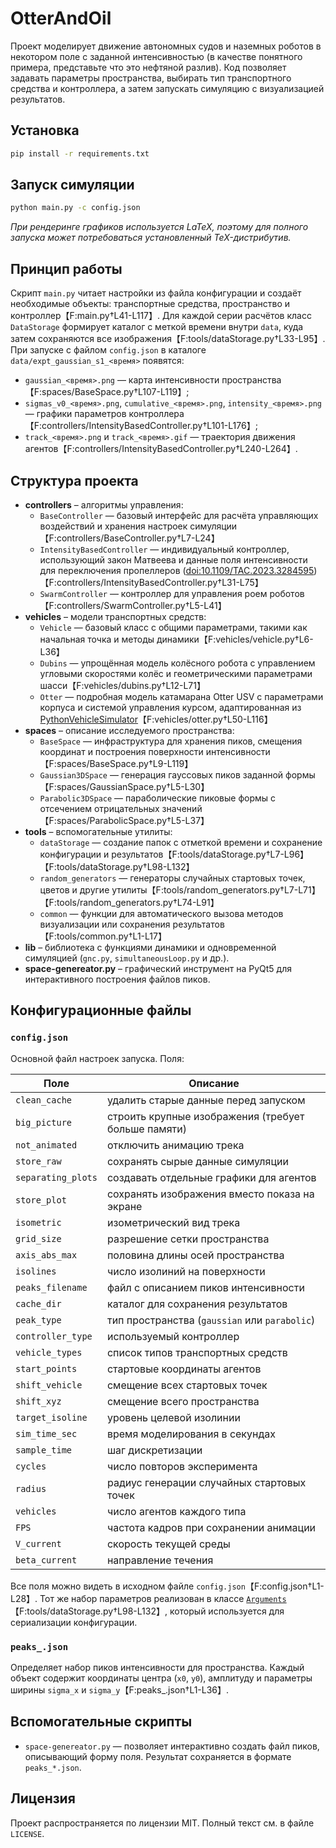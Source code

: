 # OtterAndOil

Проект моделирует движение автономных судов и наземных роботов в некотором поле с заданной интенсивностью (в качестве понятного примера, представьте что это нефтяной разлив). Код позволяет задавать параметры пространства, выбирать тип транспортного средства и контроллера, а затем запускать симуляцию с визуализацией результатов.

## Установка

```bash
pip install -r requirements.txt
```

## Запуск симуляции

```bash
python main.py -c config.json
```

*При рендеринге графиков используется LaTeX, поэтому для полного запуска может
потребоваться установленный TeX-дистрибутив.*

## Принцип работы

Скрипт `main.py` читает настройки из файла конфигурации и создаёт необходимые
объекты: транспортные средства, пространство и контроллер【F:main.py†L41-L117】.
Для каждой серии расчётов класс `DataStorage` формирует каталог с меткой
времени внутри `data`, куда затем сохраняются все изображения【F:tools/dataStorage.py†L33-L95】.
При запуске с файлом `config.json` в каталоге `data/expt_gaussian_s1_<время>`
появятся:

- `gaussian_<время>.png` — карта интенсивности пространства【F:spaces/BaseSpace.py†L107-L119】;
- `sigmas_v0_<время>.png`, `cumulative_<время>.png`, `intensity_<время>.png`
  — графики параметров контроллера【F:controllers/IntensityBasedController.py†L101-L176】;
- `track_<время>.png` и `track_<время>.gif` — траектория движения
  агентов【F:controllers/IntensityBasedController.py†L240-L264】.

## Структура проекта

- **controllers** – алгоритмы управления:
  - `BaseController` — базовый интерфейс для расчёта управляющих воздействий и
    хранения настроек симуляции【F:controllers/BaseController.py†L7-L24】
  - `IntensityBasedController` — индивидуальный контроллер, использующий закон
    Матвеева и данные поля интенсивности для переключения пропеллеров
    ([doi:10.1109/TAC.2023.3284595](https://doi.org/10.1109/TAC.2023.3284595))【F:controllers/IntensityBasedController.py†L31-L75】
  - `SwarmController` — контроллер для управления роем роботов【F:controllers/SwarmController.py†L5-L41】
- **vehicles** – модели транспортных средств:
  - `Vehicle` — базовый класс с общими параметрами, такими как начальная точка и
    методы динамики【F:vehicles/vehicle.py†L6-L36】
  - `Dubins` — упрощённая модель колёсного робота с управлением угловыми
    скоростями колёс и геометрическими параметрами шасси【F:vehicles/dubins.py†L12-L71】
  - `Otter` — подробная модель катамарана Otter USV с параметрами корпуса и
    системой управления курсом, адаптированная из
    [PythonVehicleSimulator](https://github.com/cybergalactic/PythonVehicleSimulator/blob/master/src/python_vehicle_simulator/vehicles/otter.py)【F:vehicles/otter.py†L50-L116】
- **spaces** – описание исследуемого пространства:
  - `BaseSpace` — инфраструктура для хранения пиков, смещения координат и
    построения поверхности интенсивности【F:spaces/BaseSpace.py†L9-L119】
  - `Gaussian3DSpace` — генерация гауссовых пиков заданной формы【F:spaces/GaussianSpace.py†L5-L30】
  - `Parabolic3DSpace` — параболические пиковые формы с отсечением отрицательных
    значений【F:spaces/ParabolicSpace.py†L5-L37】
- **tools** – вспомогательные утилиты:
  - `dataStorage` — создание папок с отметкой времени и сохранение конфигурации
    и результатов【F:tools/dataStorage.py†L7-L96】【F:tools/dataStorage.py†L98-L132】
  - `random_generators` — генераторы случайных стартовых точек, цветов и другие
    утилиты【F:tools/random_generators.py†L7-L71】【F:tools/random_generators.py†L74-L91】
  - `common` — функции для автоматического вызова методов визуализации или
    сохранения результатов【F:tools/common.py†L1-L17】
- **lib** – библиотека с функциями динамики и одновременной симуляцией (`gnc.py`,
  `simultaneousLoop.py` и др.).
- **space-genereator.py** – графический инструмент на PyQt5 для интерактивного
  построения файлов пиков.

## Конфигурационные файлы

### `config.json`
Основной файл настроек запуска. Поля:

| Поле | Описание |
|------|----------|
| `clean_cache` | удалить старые данные перед запуском |
| `big_picture` | строить крупные изображения (требует больше памяти) |
| `not_animated` | отключить анимацию трека |
| `store_raw` | сохранять сырые данные симуляции |
| `separating_plots` | создавать отдельные графики для агентов |
| `store_plot` | сохранять изображения вместо показа на экране |
| `isometric` | изометрический вид трека |
| `grid_size` | разрешение сетки пространства |
| `axis_abs_max` | половина длины осей пространства |
| `isolines` | число изолиний на поверхности |
| `peaks_filename` | файл с описанием пиков интенсивности |
| `cache_dir` | каталог для сохранения результатов |
| `peak_type` | тип пространства (`gaussian` или `parabolic`) |
| `controller_type` | используемый контроллер |
| `vehicle_types` | список типов транспортных средств |
| `start_points` | стартовые координаты агентов |
| `shift_vehicle` | смещение всех стартовых точек |
| `shift_xyz` | смещение всего пространства |
| `target_isoline` | уровень целевой изолинии |
| `sim_time_sec` | время моделирования в секундах |
| `sample_time` | шаг дискретизации |
| `cycles` | число повторов эксперимента |
| `radius` | радиус генерации случайных стартовых точек |
| `vehicles` | число агентов каждого типа |
| `FPS` | частота кадров при сохранении анимации |
| `V_current` | скорость текущей среды |
| `beta_current` | направление течения |

Все поля можно видеть в исходном файле `config.json`【F:config.json†L1-L28】.
Тот же набор параметров реализован в классе
[`Arguments`](tools/dataStorage.py)【F:tools/dataStorage.py†L98-L132】,
который используется для сериализации конфигурации.

### `peaks_.json`
Определяет набор пиков интенсивности для пространства. Каждый объект содержит
координаты центра (`x0`, `y0`), амплитуду и параметры ширины `sigma_x` и
`sigma_y`【F:peaks_.json†L1-L36】.

## Вспомогательные скрипты
- `space-genereator.py` — позволяет интерактивно создать файл пиков, описывающий
  форму поля. Результат сохраняется в формате `peaks_*.json`.

## Лицензия

Проект распространяется по лицензии MIT. Полный текст см. в файле `LICENSE`.


